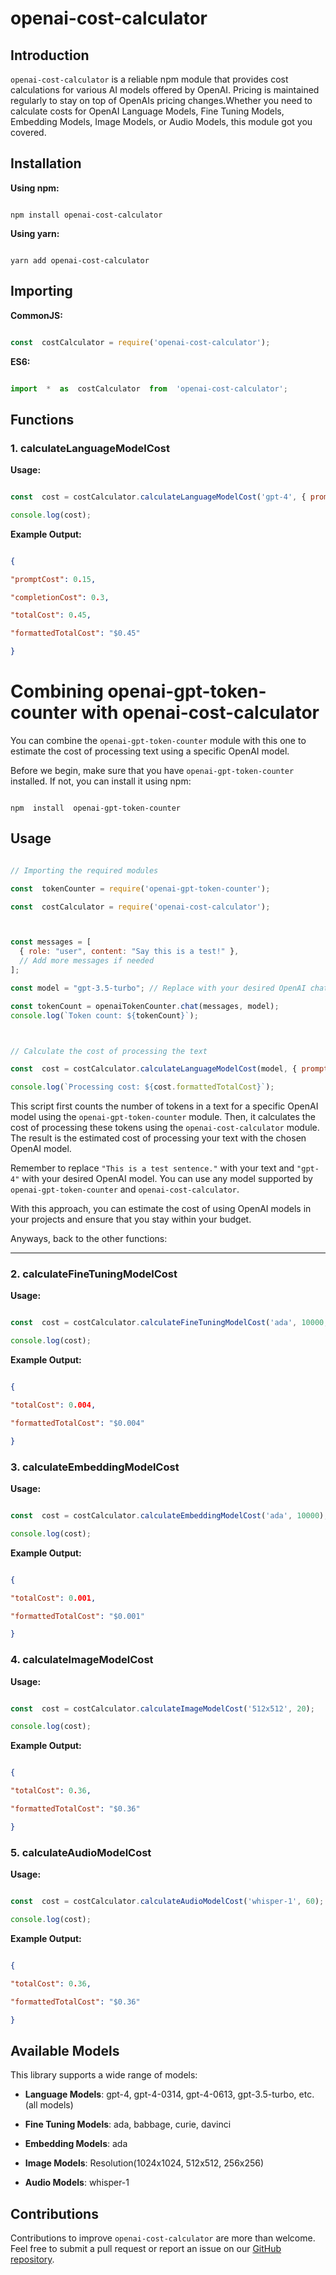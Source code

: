 # openai-cost-calculator



## Introduction



`openai-cost-calculator` is a reliable npm module that provides cost calculations for various AI models offered by OpenAI. Pricing is maintained regularly to stay on top of OpenAIs pricing changes.Whether you need to calculate costs for OpenAI Language Models, Fine Tuning Models, Embedding Models, Image Models, or Audio Models, this module got you covered.



## Installation



**Using npm:**



```

npm install openai-cost-calculator

```



**Using yarn:**



```

yarn add openai-cost-calculator

```



## Importing



**CommonJS:**



```javascript

const  costCalculator = require('openai-cost-calculator');

```



**ES6:**



```javascript

import  *  as  costCalculator  from  'openai-cost-calculator';

```



## Functions



### 1. calculateLanguageModelCost



**Usage:**



```javascript

const  cost = costCalculator.calculateLanguageModelCost('gpt-4', { promptTokens:  5000, completionTokens:  10000 });

console.log(cost);

```



**Example Output:**



```json

{

"promptCost": 0.15,

"completionCost": 0.3,

"totalCost": 0.45,

"formattedTotalCost": "$0.45"

}

```




# Combining openai-gpt-token-counter with openai-cost-calculator



You can combine the `openai-gpt-token-counter` module with this one to estimate the cost of processing text using a specific OpenAI model.


Before we begin, make sure that you have `openai-gpt-token-counter` installed. If not, you can install it using npm:



```shell

npm  install  openai-gpt-token-counter

```



## Usage



```javascript

// Importing the required modules

const  tokenCounter = require('openai-gpt-token-counter');

const  costCalculator = require('openai-cost-calculator');



const messages = [
  { role: "user", content: "Say this is a test!" },
  // Add more messages if needed
];

const model = "gpt-3.5-turbo"; // Replace with your desired OpenAI chat model

const tokenCount = openaiTokenCounter.chat(messages, model);
console.log(`Token count: ${tokenCount}`);



// Calculate the cost of processing the text

const  cost = costCalculator.calculateLanguageModelCost(model, { promptTokens:  tokenCount });

console.log(`Processing cost: ${cost.formattedTotalCost}`);

```



This script first counts the number of tokens in a text for a specific OpenAI model using the `openai-gpt-token-counter` module. Then, it calculates the cost of processing these tokens using the `openai-cost-calculator` module. The result is the estimated cost of processing your text with the chosen OpenAI model.



Remember to replace `"This is a test sentence."` with your text and `"gpt-4"` with your desired OpenAI model. You can use any model supported by `openai-gpt-token-counter` and `openai-cost-calculator`.



With this approach, you can estimate the cost of using OpenAI models in your projects and ensure that you stay within your budget.

  Anyways, back to the other functions:

 ---

### 2. calculateFineTuningModelCost



**Usage:**



```javascript

const  cost = costCalculator.calculateFineTuningModelCost('ada', 10000, 'Training');

console.log(cost);

```



**Example Output:**



```json

{

"totalCost": 0.004,

"formattedTotalCost": "$0.004"

}

```



### 3. calculateEmbeddingModelCost



**Usage:**



```javascript

const  cost = costCalculator.calculateEmbeddingModelCost('ada', 10000);

console.log(cost);

```



**Example Output:**



```json

{

"totalCost": 0.001,

"formattedTotalCost": "$0.001"

}

```



### 4. calculateImageModelCost



**Usage:**



```javascript

const  cost = costCalculator.calculateImageModelCost('512x512', 20);

console.log(cost);

```



**Example Output:**



```json

{

"totalCost": 0.36,

"formattedTotalCost": "$0.36"

}

```



### 5. calculateAudioModelCost



**Usage:**



```javascript

const  cost = costCalculator.calculateAudioModelCost('whisper-1', 60);

console.log(cost);

```



**Example Output:**



```json

{

"totalCost": 0.36,

"formattedTotalCost": "$0.36"

}

```



## Available Models



This library supports a wide range of models:



-  **Language Models**: gpt-4, gpt-4-0314, gpt-4-0613, gpt-3.5-turbo, etc. (all models)

-  **Fine Tuning Models**: ada, babbage, curie, davinci

-  **Embedding Models**: ada

-  **Image Models**: Resolution(1024x1024, 512x512, 256x256)

-  **Audio Models**: whisper-1



## Contributions



Contributions to improve `openai-cost-calculator` are more than welcome. Feel free to submit a pull request or report an issue on our [GitHub repository](https://github.com/codergautam/openai-cost-calculator).